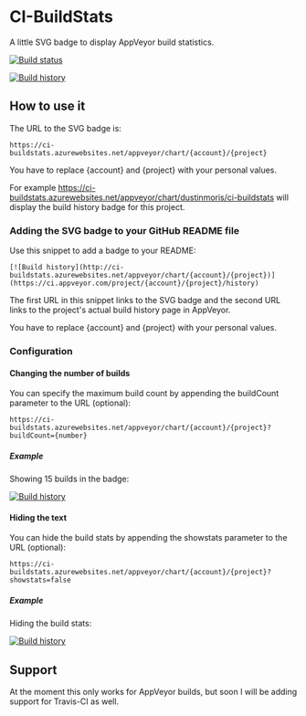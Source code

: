 # CI-BuildStats
A little SVG badge to display AppVeyor build statistics.

[![Build status](https://ci.appveyor.com/api/projects/status/dchv355fwpsy85xb?svg=true)](https://ci.appveyor.com/project/dustinmoris/ci-buildstats)

[![Build history](http://ci-buildstats.azurewebsites.net/appveyor/chart/dustinmoris/ci-buildstats)](https://ci.appveyor.com/project/dustinmoris/ci-buildstats/history)

## How to use it

The URL to the SVG badge is:
```
https://ci-buildstats.azurewebsites.net/appveyor/chart/{account}/{project}
```

You have to replace {account} and {project} with your personal values.

For example https://ci-buildstats.azurewebsites.net/appveyor/chart/dustinmoris/ci-buildstats will display the build history badge for this project.

### Adding the SVG badge to your GitHub README file

Use this snippet to add a badge to your README:

```
[![Build history](http://ci-buildstats.azurewebsites.net/appveyor/chart/{account}/{project})](https://ci.appveyor.com/project/{account}/{project}/history)
```
The first URL in this snippet links to the SVG badge and the second URL links to the project's actual build history page in AppVeyor.

You have to replace {account} and {project} with your personal values.

### Configuration

#### Changing the number of builds

You can specify the maximum build count by appending the buildCount parameter to the URL (optional):
```
https://ci-buildstats.azurewebsites.net/appveyor/chart/{account}/{project}?buildCount={number}
```

##### Example
Showing 15 builds in the badge:

[![Build history](http://ci-buildstats.azurewebsites.net/appveyor/chart/dustinmoris/dustedcodes?buildCount=15)](https://ci.appveyor.com/project/dustinmoris/dustedcodes/history)

#### Hiding the text

You can hide the build stats by appending the showstats parameter to the URL (optional):
```
https://ci-buildstats.azurewebsites.net/appveyor/chart/{account}/{project}?showstats=false
```

##### Example
Hiding the build stats:

[![Build history](http://ci-buildstats.azurewebsites.net/appveyor/chart/dustinmoris/dustedcodes?showstats=false)](https://ci.appveyor.com/project/dustinmoris/dustedcodes/history)

## Support

At the moment this only works for AppVeyor builds, but soon I will be adding support for Travis-CI as well.
